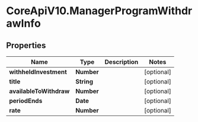 # CoreApiV10.ManagerProgramWithdrawInfo

## Properties
Name | Type | Description | Notes
------------ | ------------- | ------------- | -------------
**withheldInvestment** | **Number** |  | [optional] 
**title** | **String** |  | [optional] 
**availableToWithdraw** | **Number** |  | [optional] 
**periodEnds** | **Date** |  | [optional] 
**rate** | **Number** |  | [optional] 


